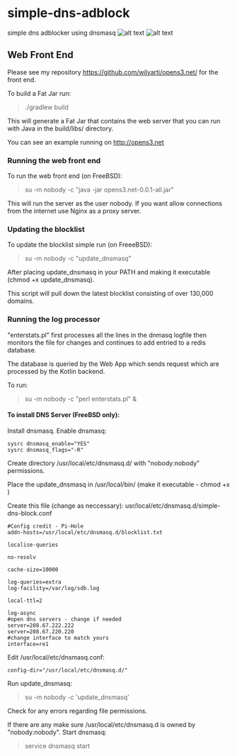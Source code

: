 # simple-dns-adblock
simple dns adblocker using dnsmasq
![alt text](https://raw.githubusercontent.com/wilyarti/simple-dns-adblock/master/graph.png)
![alt text](https://raw.githubusercontent.com/wilyarti/simple-dns-adblock/master/graph2.png)


## Web Front End
Please see my repository https://github.com/wilyarti/opens3.net/ for the front
end.

To build a Fat Jar run:
> ./gradlew build

This will generate a Fat Jar that contains the web server that you can run with
Java in the build/libs/ directory.

You can see an example running on http://opens3.net

### Running the web front end
To run the web front end (on FreeBSD): 
> su -m nobody -c "java -jar opens3.net-0.0.1-all.jar"

This will run the server as the user nobody. If you want allow connections from the internet use Nginx as a proxy server.

### Updating the blocklist
To update the blocklist simple run (on FreeeBSD):
>su -m nobody -c "update_dnsmasq"

After placing update_dnsmasq in your PATH and making it executable (chmod +x
update_dnsmasq).

This script will pull down the latest blocklist consisting of over 130,000 domains.

### Running the log processor
"enterstats.pl" first processes all the lines in the dnmasq logfile then monitors the file for changes and continues to add entried to a redis database.

The database is queried by the Web App which sends request which are processed
by the Kotlin backend.

To run:
>su -m nobody -c "perl enterstats.pl" &


#### To install DNS Server (FreeBSD only):
Install dnsmasq. Enable dnsmasq:
```
sysrc dnsmasq_enable="YES"
sysrc dnsmasq_flags="-R"
```
Create directory /usr/local/etc/dnsmasq.d/ with "nobody:nobody" permissions. 

Place the update_dnsmasq in /usr/local/bin/ (make it executable - chmod +x )

Create this file (change as neccessary):
usr/local/etc/dnsmasq.d/simple-dns-block.conf 
```
#Config credit - Pi-Hole
addn-hosts=/usr/local/etc/dnsmasq.d/blocklist.txt

localise-queries

no-resolv

cache-size=10000

log-queries=extra
log-facility=/var/log/sdb.log

local-ttl=2

log-async
#open dns servers - change if needed
server=208.67.222.222
server=208.67.220.220
#change interface to match yours
interface=re1
```
Edit /usr/local/etc/dnsmasq.conf:
```
config-dir="/usr/local/etc/dnsmasq.d/"
```
Run update_dnsmasq:
> su -m nobody -c 'update_dnsmasq'

Check for any errors regarding file permissions.

If there are any make sure /usr/local/etc/dnsmasq.d is owned by "nobody:nobody".
Start dnsmasq:
> service dnsmasq start


